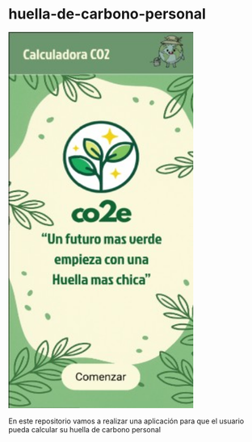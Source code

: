 # huella-de-carbono-personal

<img width="366" height="746" alt="image" src="Muestra.jpg" />


En este repositorio vamos a realizar una aplicación para que el usuario pueda calcular su huella de carbono personal


